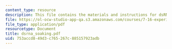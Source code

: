 ```yaml
---
content_type: resource
description: This file contains the materials and instructions for dsRNA Soaking.
file: https://ol-ocw-studio-app-qa.s3.amazonaws.com/courses/7-16-experimental-molecular-biology-biotechnology-ii-spring-2005/753accd849d3c765267c885157923adb_dsrna_soaking.pdf
file_type: application/pdf
resourcetype: Document
title: dsrna_soaking.pdf
uid: 753accd8-49d3-c765-267c-885157923adb
---
```

